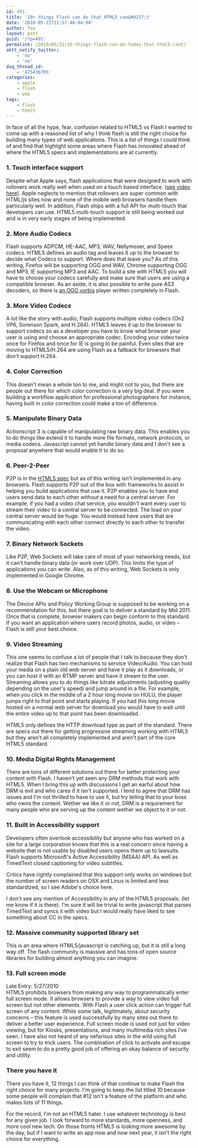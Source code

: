 ```yaml
---
id: 491
title: '10+ things Flash can do that HTML5 can&#8217;t'
date: '2010-05-21T11:57:48-04:00'
author: Tea
layout: post
guid: '/?p=491'
permalink: /2010/05/21/10-things-flash-can-do-today-that-html5-cant/
aktt_notify_twitter:
    - 'no'
    - 'no'
dsq_thread_id:
    - '475436705'
categories:
    - apple
    - flash
    - web
tags:
    - flash
    - html5
---
```


In face of all the hype, fear, confusion related to HTML5 vs Flash I wanted to come up with a reasoned list of why I think flash is still the right choice for building many types of web applications. This is a list of things I could think of and find that highlight some areas where Flash has innovated ahead of where the HTML5 specs and implementations are at currently.

### 1. Touch interface support

Despite what Apple says, flash applications that were designed to work with rollovers work really well when used on a touch based interface. ([see video here](http://theflashblog.com/?p=2027)). Apple neglects to mention that rollovers are super common with HTML/js sites now and none of the mobile web browsers handle them particularly well. In addition, Flash ships with a full API for multi-touch that developers can use. HTML5 multi-touch support is still being worked out and is in very early stages of being implemented.

### 2. More Audio Codecs

Flash supports ADPCM, HE-AAC, MP3, WAV, Nellymoser, and Speex codecs. HTML5 defines an audio tag and leaves it up to the browser to decide what Codecs to support. Where does that leave you? As of this writing, Firefox will be supporting OGG and WAV, Chrome supporting OGG and MP3, IE supporting MP3 and AAC. To build a site with HTML5 you will have to choose your codecs carefully and make sure that users are using a compatible browser. As an aside, it is also possible to write pure AS3 decoders, so there is [an OGG vorbis](http://barelyfocused.net/blog/2008/10/03/flash-vorbis-player/) player written completely in Flash.

### 3. More Video Codecs

A lot like the story with audio, Flash supports multiple video codecs (On2 VP6, Sorenson Spark, and H.264). HTML5 leaves it up to the browser to support codecs so as a developer you have to know what browser your user is using and choose an appropriate codec. Encoding your video twice once for Firefox and once for IE is going to be painful. Even sites that are moving to HTML5/H.264 are using Flash as a fallback for browsers that don't support H.264.

### 4. Color Correction

This doesn't mean a whole ton to me, and might not to you, but there are people out there for which color correction is a very big deal. If you were building a workflow application for professional photographers for instance, having built in color correction could make a ton of difference.

### 5. Manipulate Binary Data

Actionscript 3 is capable of manipulating raw binary data. This enables you to do things like extend it to handle more file formats, network protocols, or media codecs. Javascript cannot yet handle binary data and I don't see a proposal anywhere that would enable it to do so.

### 6. Peer-2-Peer

P2P is in the [HTML5 spec](http://www.w3.org/TR/2008/WD-html5-20080122/#network) but as of this writing isn't implemented in any browsers. Flash supports P2P out of the box with frameworks to assist in helping you build applications that use it. P2P enables you to have end users send data to each other without a need for a central server. For example, if you had a video chat service, you wouldn't want every user to stream their video to a central server to be connected. The load on your central server would be huge. You would instead have users that are communicating with each other connect directly to each other to transfer the video.

### 7. Binary Network Sockets

Like P2P, Web Sockets will take care of most of your networking needs, but it can't handle binary data (or work over UDP). This limits the type of applications you can write. Also, as of this writing, Web Sockets is only implemented in Google Chrome.

### 8. Use the Webcam or Microphone

The Device APIs and Policy Working Group is supposed to be working on a recommendation for this, but there goal is to deliver a standard by Mid 2011. Once that is complete, browser makers can begin conform to this standard. If you want an application where users record photos, audio, or video – Flash is still your best choice.

### 9. Video Streaming

This one seems to confuse a lot of people that I talk to because they don't realize that Flash has two mechanisms to service Video/Audio. You can host your media on a plain old web server and have it play as it downloads, or you can host it with an RTMP server and have it stream to the user. Streaming allows you to do things like bitrate adjustments (adjusting quality depending on the user's speed) and jump around in a file. For example, when you click in the middle of a 2 hour long movie on HULU, the player jumps right to that point and starts playing. If you had this long movie hosted on a normal web server for download you would have to wait until the entire video up to that point has been downloaded.

HTML5 only defines the HTTP download type as part of the standard. There are specs out there for getting progressive streaming working with HTML5 but they aren't all completely implemented and aren't part of the core HTML5 standard.

### 10. Media Digital Rights Management

There are tons of different solutions out there for better protecting your content with Flash. I haven't yet seen any DRM methods that work with HTML5. When I bring this up with discussions I get an earful about how DRM is evil and who cares if it isn't supported. I tend to agree that DRM has issues and I'm not thrilled to have to use it, but try telling that to your boss who owns the content. Wether we like it or not, DRM is a requirement for many people who are serving up the content wether we object to it or not.

### 11. Built in Accessibility support

Developers often overlook accessibility but anyone who has worked on a site for a large corporation knows that this is a real concern since having a website that is not usable by disabled users opens them up to lawsuits. Flash supports Microsoft's Active Accessibility (MSAA) API. As well as TimedText closed captioning for video subtitles.

Critics have rightly complained that this support only works on windows but the number of screen readers on OSX and Linux is limited and less standardized, so I see Adobe's choice here.

I don't see any mention of Accessibility in any of the HTML5 proposals. (let me know if it is there). I'm sure it will be trivial to write javascript that parses TimedText and syncs it with video but I would really have liked to see something about CC in the specs.

### 12. Massive community supported library set

This is an area where HTML5/javascript is catching up, but it is still a long way off. The flash community is massive and has tons of open source libraries for building almost anything you can imagine.

### 13. Full screen mode

Late Entry: 5/27/2010  
HTML5 prohibits browsers from making any way to programmatically enter full screen mode. It allows browsers to provide a way to view video full screen but not other elements. With Flash a user click action can trigger full screen of any content. While some talk, legitimately, about security concerns – this feature is used successfully by many sites out there to deliver a better user experience. Full screen mode is used not just for video viewing, but for Kiosks, presentations, and many multimedia rich sites I've seen. I have also not heard of any nefarious sites in the wild using full screen to try to trick users. The combination of click to activate and escape to exit seem to do a pretty good job of offering an okay balance of security and utility.

### There you have it

There you have it, 12 things I can think of that continue to make Flash the right choice for many projects. I'm going to keep the list titled 10 because some people will complain that #12 isn't a feature of the platform and who makes lists of 11 things.

For the record, I'm not an HTML5 hater. I use whatever technology is best for any given job. I look forward to more standards, more openness, and more cool new tech. On those fronts HTML5 is looking more awesome by the day, but if I want to write an app now and now next year, it isn't the right choice for everything.
